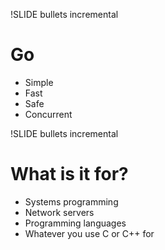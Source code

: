 !SLIDE bullets incremental
# Go #
* Simple
* Fast
* Safe
* Concurrent

!SLIDE bullets incremental
# What is it for?
* Systems programming
* Network servers
* Programming languages
* Whatever you use C or C++ for
